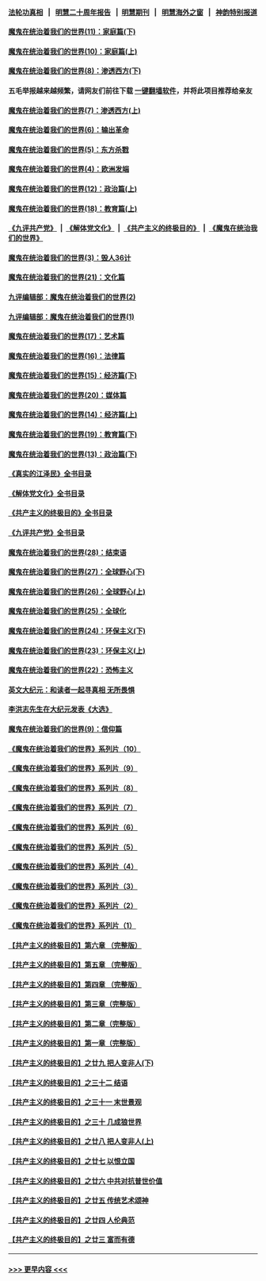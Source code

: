 #### [法轮功真相](https://github.com/gfw-breaker/truth/blob/master/README.md?t=0) &nbsp;&nbsp;|&nbsp;&nbsp; [明慧二十周年报告](https://github.com/gfw-breaker/mh-reports/blob/master/README.md?t=0) &nbsp;&nbsp;|&nbsp;&nbsp;[明慧期刊](https://github.com/gfw-breaker/mh-qikan) &nbsp;&nbsp;|&nbsp;&nbsp; [明慧海外之窗](https://github.com/gfw-breaker/mh-news/blob/master/README.md?t=0) &nbsp;&nbsp;|&nbsp;&nbsp; [神韵特别报道](https://github.com/gfw-breaker/mh-news/blob/master/shenyun.md?t=0)
#### [魔鬼在统治着我们的世界(11)：家庭篇(下)](../pages/nsc422/n10440961.md?t=12110950) 
#### [魔鬼在统治着我们的世界(10)：家庭篇(上)](../pages/nsc422/n10435448.md?t=12110950) 
#### [魔鬼在统治着我们的世界(8)：渗透西方(下)](../pages/nsc422/n10429603.md?t=12110950) 
#### 五毛举报越来越频繁，请网友们前往下载 [一键翻墙软件](https://github.com/gfw-breaker/ssr-accounts)，并将此项目推荐给亲友
#### [魔鬼在统治着我们的世界(7)：渗透西方(上)](../pages/nsc422/n10426013.md?t=12110950) 
#### [魔鬼在统治着我们的世界(6)：输出革命](../pages/nsc422/n10421536.md?t=12110950) 
#### [魔鬼在统治着我们的世界(5)：东方杀戮](../pages/nsc422/n10417707.md?t=12110950) 
#### [魔鬼在统治着我们的世界(4)：欧洲发端](../pages/nsc422/n10414890.md?t=12110950) 
#### [魔鬼在统治着我们的世界(12)：政治篇(上)](../pages/nsc422/n10444576.md?t=12110950) 
#### [魔鬼在统治着我们的世界(18)：教育篇(上)](../pages/nsc422/n10526970.md?t=12110950) 
#### [《九评共产党》](https://github.com/begood0513/9ping.md/blob/master/README.md) &nbsp;|&nbsp; [《解体党文化》](../../../../jtdwh.md/blob/master/README.md)  &nbsp;|&nbsp; [《共产主义的终极目的》](../../../../gczydzjmd.md/blob/master/README.md) &nbsp;|&nbsp; [《魔鬼在统治我们的世界》](../../../../mgztzwmdsj.md/blob/master/README.md) 
#### [魔鬼在统治着我们的世界(3)：毁人36计](../pages/nsc422/n10411583.md?t=12110950) 
#### [魔鬼在统治着我们的世界(21)：文化篇](../pages/nsc422/n10597706.md?t=12110950) 
#### [九评编辑部：魔鬼在统治着我们的世界(2)](../pages/nsc422/n10410036.md?t=12110950) 
#### [九评编辑部：魔鬼在统治着我们的世界(1)](../pages/nsc422/n10406825.md?t=12110950) 
#### [魔鬼在统治着我们的世界(17)：艺术篇](../pages/nsc422/n10499093.md?t=12110950) 
#### [魔鬼在统治着我们的世界(16)：法律篇](../pages/nsc422/n10485969.md?t=12110950) 
#### [魔鬼在统治着我们的世界(15)：经济篇(下)](../pages/nsc422/n10469975.md?t=12110950) 
#### [魔鬼在统治着我们的世界(20)：媒体篇](../pages/nsc422/n10586579.md?t=12110950) 
#### [魔鬼在统治着我们的世界(14)：经济篇(上)](../pages/nsc422/n10457370.md?t=12110950) 
#### [魔鬼在统治着我们的世界(19)：教育篇(下)](../pages/nsc422/n10564808.md?t=12110950) 
#### [魔鬼在统治着我们的世界(13)：政治篇(下)](../pages/nsc422/n10448270.md?t=12110950) 
#### [《真实的江泽民》全书目录](../pages/nsc422/n13721399.md?t=12110950) 
#### [《解体党文化》全书目录](../pages/nsc422/n13721157.md?t=12110950) 
#### [《共产主义的终极目的》全书目录](../pages/nsc422/n13721048.md?t=12110950) 
#### [《九评共产党》全书目录](../pages/nsc422/n13708085.md?t=12110950) 
#### [魔鬼在统治着我们的世界(28)：结束语](../pages/nsc422/n10936246.md?t=12110950) 
#### [魔鬼在统治着我们的世界(27)：全球野心(下)](../pages/nsc422/n10928319.md?t=12110950) 
#### [魔鬼在统治着我们的世界(26)：全球野心(上)](../pages/nsc422/n10900318.md?t=12110950) 
#### [魔鬼在统治着我们的世界(25)：全球化](../pages/nsc422/n10788205.md?t=12110950) 
#### [魔鬼在统治着我们的世界(24)：环保主义(下)](../pages/nsc422/n10695307.md?t=12110950) 
#### [魔鬼在统治着我们的世界(23)：环保主义(上)](../pages/nsc422/n10688613.md?t=12110950) 
#### [魔鬼在统治着我们的世界(22)：恐怖主义](../pages/nsc422/n10614727.md?t=12110950) 
#### [英文大纪元：和读者一起寻真相 无所畏惧](../pages/nsc422/n12542027.md?t=12110950) 
#### [李洪志先生在大纪元发表《大选》](../pages/nsc422/n12534746.md?t=12110950) 
#### [魔鬼在统治着我们的世界(9)：信仰篇](../pages/nsc422/n10432159.md?t=12110950) 
#### [《魔鬼在统治着我们的世界》系列片（10）](../pages/nsc422/n12292670.md?t=12110950) 
#### [《魔鬼在统治着我们的世界》系列片（9）](../pages/nsc422/n12290859.md?t=12110950) 
#### [《魔鬼在统治着我们的世界》系列片（8）](../pages/nsc422/n12287445.md?t=12110950) 
#### [《魔鬼在统治着我们的世界》系列片（7）](../pages/nsc422/n12283425.md?t=12110950) 
#### [《魔鬼在统治着我们的世界》系列片（6）](../pages/nsc422/n12282314.md?t=12110950) 
#### [《魔鬼在统治着我们的世界》系列片（5）](../pages/nsc422/n12281419.md?t=12110950) 
#### [《魔鬼在统治着我们的世界》系列片（4）](../pages/nsc422/n12274024.md?t=12110950) 
#### [《魔鬼在统治着我们的世界》系列片（3）](../pages/nsc422/n12271322.md?t=12110950) 
#### [《魔鬼在统治着我们的世界》系列片（2）](../pages/nsc422/n12269049.md?t=12110950) 
#### [《魔鬼在统治着我们的世界》系列片（1）](../pages/nsc422/n12267575.md?t=12110950) 
#### [【共产主义的终极目的】第六章 （完整版）](../pages/nsc422/n11428913.md?t=12110950) 
#### [【共产主义的终极目的】第五章 （完整版）](../pages/nsc422/n11428912.md?t=12110950) 
#### [【共产主义的终极目的】第四章 （完整版）](../pages/nsc422/n11428907.md?t=12110950) 
#### [【共产主义的终极目的】第三章（完整版）](../pages/nsc422/n11428848.md?t=12110950) 
#### [【共产主义的终极目的】第二章（完整版）](../pages/nsc422/n11428831.md?t=12110950) 
#### [【共产主义的终极目的】第一章（完整版）](../pages/nsc422/n11417651.md?t=12110950) 
#### [【共产主义的终极目的】之廿九 把人变非人(下)](../pages/nsc422/n11344140.md?t=12110950) 
#### [【共产主义的终极目的】之三十二 结语](../pages/nsc422/n11360535.md?t=12110950) 
#### [【共产主义的终极目的】之三十一 末世景观](../pages/nsc422/n11351129.md?t=12110950) 
#### [【共产主义的终极目的】之三十 几成狼世界](../pages/nsc422/n11348280.md?t=12110950) 
#### [【共产主义的终极目的】之廿八 把人变非人(上)](../pages/nsc422/n11340492.md?t=12110950) 
#### [【共产主义的终极目的】之廿七 以恨立国](../pages/nsc422/n11336944.md?t=12110950) 
#### [【共产主义的终极目的】之廿六 中共对抗普世价值](../pages/nsc422/n11324785.md?t=12110950) 
#### [【共产主义的终极目的】之廿五 传统艺术颂神](../pages/nsc422/n11296396.md?t=12110950) 
#### [【共产主义的终极目的】之廿四 人伦典范](../pages/nsc422/n11296397.md?t=12110950) 
#### [【共产主义的终极目的】之廿三 富而有德](../pages/nsc422/n11283598.md?t=12110950) 

----
#### [ >>> 更早内容 <<< ](../indexes/nsc422-earlier.md)
